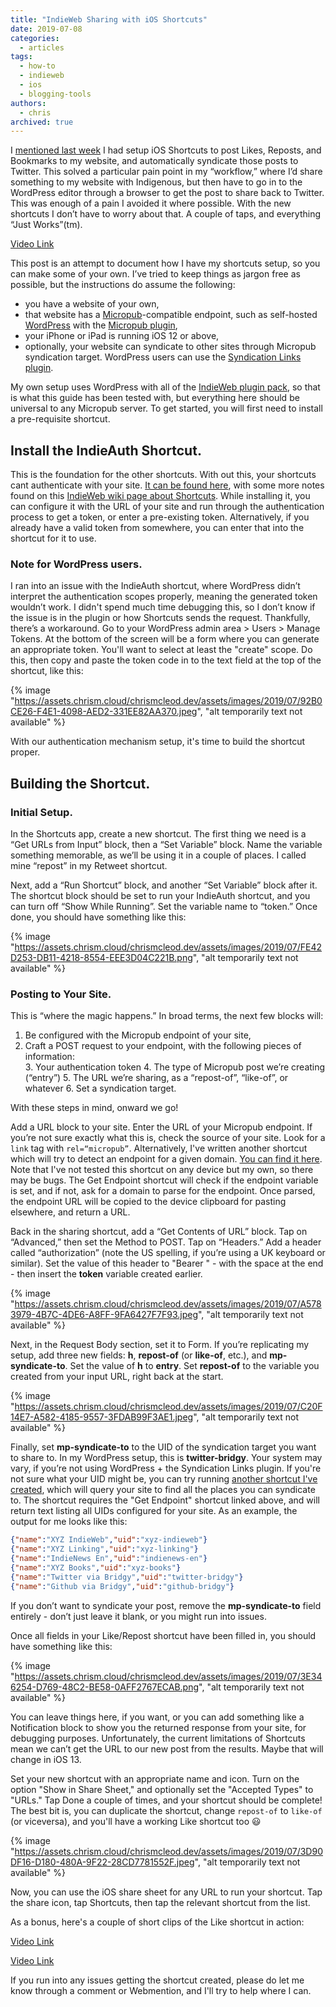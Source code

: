 ```yaml
---
title: "IndieWeb Sharing with iOS Shortcuts"
date: 2019-07-08
categories:
  - articles
tags:
  - how-to
  - indieweb
  - ios
  - blogging-tools
authors:
  - chris
archived: true
---
```


I [mentioned last week](/blog/indieweb-ios-shortcuts/) I had setup iOS Shortcuts to post Likes, Reposts, and Bookmarks to my website, and automatically syndicate those posts to Twitter. This solved a particular pain point in my “workflow,” where I’d share something to my website with Indigenous, but then have to go in to the WordPress editor through a browser to get the post to share back to Twitter. This was enough of a pain I avoided it where possible. With the new shortcuts I don’t have to worry about that. A couple of taps, and everything “Just Works”(tm).

[Video Link](https://assets.chrism.cloud/chrismcleod.dev/assets/images/2019/10/20190708_3E612010-62C8-4897-8738-F3062EA71E9E.mp4)

This post is an attempt to document how I have my shortcuts setup, so you can make some of your own. I’ve tried to keep things as jargon free as possible, but the instructions do assume the following:

- you have a website of your own,
- that website has a [Micropub](https://indieweb.org/Micropub)\-compatible endpoint, such as self-hosted [WordPress](https://indieweb.org/WordPress) with the [Micropub plugin](https://indieweb.org/Micropub_for_WordPress),
- your iPhone or iPad is running iOS 12 or above,
- optionally, your website can syndicate to other sites through Micropub syndication target. WordPress users can use the [Syndication Links plugin](https://indieweb.org/Syndication_Links).

My own setup uses WordPress with all of the [IndieWeb plugin pack](https://indieweb.org/WordPress/Plugins), so that is what this guide has been tested with, but everything here should be universal to any Micropub server. To get started, you will first need to install a pre-requisite shortcut.

## Install the IndieAuth Shortcut.

This is the foundation for the other shortcuts. With out this, your shortcuts cant authenticate with your site. [It can be found here](https://www.icloud.com/shortcuts/bc66e95b305f462caa971feeeaa8ef4c), with some more notes found on this [IndieWeb wiki page about Shortcuts](https://indieweb.org/Shortcuts). While installing it, you can configure it with the URL of your site and run through the authentication process to get a token, or enter a pre-existing token. Alternatively, if you already have a valid token from somewhere, you can enter that into the shortcut for it to use.

### Note for WordPress users.

I ran into an issue with the IndieAuth shortcut, where WordPress didn’t interpret the authentication scopes properly, meaning the generated token wouldn’t work. I didn't spend much time debugging this, so I don’t know if the issue is in the plugin or how Shortcuts sends the request. Thankfully, there’s a workaround. Go to your WordPress admin area > Users > Manage Tokens. At the bottom of the screen will be a form where you can generate an appropriate token. You'll want to select at least the "create" scope. Do this, then copy and paste the token code in to the text field at the top of the shortcut, like this:

{% image "https://assets.chrism.cloud/chrismcleod.dev/assets/images/2019/07/92B0CE26-F4E1-4098-AED2-331EE82AA370.jpeg", "alt temporarily text not available" %}

With our authentication mechanism setup, it's time to build the shortcut proper.

## Building the Shortcut.

### Initial Setup.

In the Shortcuts app, create a new shortcut. The first thing we need is a “Get URLs from Input” block, then a “Set Variable” block. Name the variable something memorable, as we’ll be using it in a couple of places. I called mine “repost” in my Retweet shortcut.

Next, add a “Run Shortcut” block, and another “Set Variable” block after it. The shortcut block should be set to run your IndieAuth shortcut, and you can turn off “Show While Running”. Set the variable name to “token.” Once done, you should have something like this:

{% image "https://assets.chrism.cloud/chrismcleod.dev/assets/images/2019/07/FE42D253-DB11-4218-8554-EEE3D04C221B.png", "alt temporarily text not available" %}

### Posting to Your Site.

This is “where the magic happens.” In broad terms, the next few blocks will:

1. Be configured with the Micropub endpoint of your site,
2. Craft a POST request to your endpoint, with the following pieces of information:  
   3. Your authentication token 4. The type of Micropub post we’re creating (“entry”) 5. The URL we’re sharing, as a “repost-of”, “like-of”, or whatever 6. Set a syndication target.

With these steps in mind, onward we go!

Add a URL block to your site. Enter the URL of your Micropub endpoint. If you’re not sure exactly what this is, check the source of your site. Look for a `link` tag with `rel=“micropub”`. Alternatively, I've written another shortcut which will try to detect an endpoint for a given domain. [You can find it here](https://www.icloud.com/shortcuts/342c3fc7625f45bfb94829ca1905f649). Note that I've not tested this shortcut on any device but my own, so there may be bugs. The Get Endpoint shortcut will check if the endpoint variable is set, and if not, ask for a domain to parse for the endpoint. Once parsed, the endpoint URL will be copied to the device clipboard for pasting elsewhere, and return a URL.

Back in the sharing shortcut, add a “Get Contents of URL” block. Tap on “Advanced,” then set the Method to POST. Tap on “Headers.” Add a header called “authorization” (note the US spelling, if you’re using a UK keyboard or similar). Set the value of this header to "Bearer " - with the space at the end - then insert the **token** variable created earlier.

{% image "https://assets.chrism.cloud/chrismcleod.dev/assets/images/2019/07/A5783979-4B7C-4DE6-A8FF-9FA6427F7F93.jpeg", "alt temporarily text not available" %}

Next, in the Request Body section, set it to Form. If you’re replicating my setup, add three new fields: **h**, **repost-of** (or **like-of**, etc.), and **mp-syndicate-to**. Set the value of **h** to **entry**. Set **repost-of** to the variable you created from your input URL, right back at the start.

{% image "https://assets.chrism.cloud/chrismcleod.dev/assets/images/2019/07/C20F14E7-A582-4185-9557-3FDAB99F3AE1.jpeg", "alt temporarily text not available" %}

Finally, set **mp-syndicate-to** to the UID of the syndication target you want to share to. In my WordPress setup, this is **twitter-bridgy**. Your system may vary, if you’re not using WordPress + the Syndication Links plugin. If you're not sure what your UID might be, you can try running [another shortcut I've created](https://www.icloud.com/shortcuts/5eb347a757344a7d9c056f90ac49c15e), which will query your site to find all the places you can syndicate to. The shortcut requires the "Get Endpoint" shortcut linked above, and will return text listing all UIDs configured for your site. As an example, the output for me looks like this:

```json
{"name":"XYZ IndieWeb","uid":"xyz-indieweb"}
{"name":"XYZ Linking","uid":"xyz-linking"}
{"name":"IndieNews En","uid":"indienews-en"}
{"name":"XYZ Books","uid":"xyz-books"}
{"name":"Twitter via Bridgy","uid":"twitter-bridgy"}
{"name":"Github via Bridgy","uid":"github-bridgy"}
```

If you don’t want to syndicate your post, remove the **mp-syndicate-to** field entirely - don’t just leave it blank, or you might run into issues.

Once all fields in your Like/Repost shortcut have been filled in, you should have something like this:

{% image "https://assets.chrism.cloud/chrismcleod.dev/assets/images/2019/07/3E346254-D769-48C2-BE58-0AFF2767ECAB.png", "alt temporarily text not available" %}

You can leave things here, if you want, or you can add something like a Notification block to show you the returned response from your site, for debugging purposes. Unfortunately, the current limitations of Shortcuts mean we can’t get the URL to our new post from the results. Maybe that will change in iOS 13.

Set your new shortcut with an appropriate name and icon. Turn on the option "Show in Share Sheet," and optionally set the "Accepted Types" to "URLs." Tap Done a couple of times, and your shortcut should be complete! The best bit is, you can duplicate the shortcut, change `repost-of` to `like-of` (or viceversa), and you'll have a working Like shortcut too 😃

{% image "https://assets.chrism.cloud/chrismcleod.dev/assets/images/2019/07/3D90DF16-D180-480A-9F22-28CD7781552F.jpeg", "alt temporarily text not available" %}

Now, you can use the iOS share sheet for any URL to run your shortcut. Tap the share icon, tap Shortcuts, then tap the relevant shortcut from the list.

As a bonus, here's a couple of short clips of the Like shortcut in action:

[Video Link](https://assets.chrism.cloud/chrismcleod.dev/assets/images/2019/07/20190708_6A9C762D-BCE8-467A-A371-9CD470715D05.mp4)

[Video Link](https://assets.chrism.cloud/chrismcleod.dev/assets/images/2019/07/20190708_7A05E1B9-7E93-4992-BCCC-6250AC06029B.mp4)

If you run into any issues getting the shortcut created, please do let me know through a comment or Webmention, and I'll try to help where I can.
